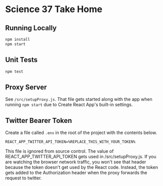 # Science 37 Take Home 

## Running Locally

```bash
npm install
npm start
```

## Unit Tests
```bash
npm test
```

## Proxy Server
See `/src/setupProxy.js`. That file gets started along with the app when running `npm start` due to Create React App's built-in settings.

## Twitter Bearer Token
Create a file called `.env` in the root of the project with the contents below. 
```
REACT_APP_TWITTER_API_TOKEN=%REPLACE_THIS_WITH_YOUR_TOKEN%
```
This file is ignored from source control. The value of REACT_APP_TWITTER_API_TOKEN gets used in /src/setupProxy.js. If you are watching the browser network traffic, you won't see that header because the token doesn't get used by the React code. Instead, the token gets added to the Authorization header when the proxy forwards the request to twitter.
